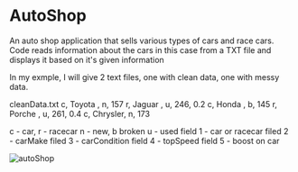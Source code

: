 # AutoShop
An auto shop application that sells various types of cars and race cars. Code reads information about the cars in this case from a TXT file and displays it based on it's given information

In my exmple, I will give 2 text files, one with clean data, one with messy data.

cleanData.txt
c, Toyota  , n, 157
r, Jaguar  , u, 246, 0.2
c, Honda   , b, 145
r, Porche  , u, 261, 0.4
c, Chrysler, n, 173

c - car, r - racecar 
n - new, b  broken u - used
field 1 - car or racecar
filed 2 - carMake 
filed 3 - carCondition
field 4 - topSpeed
field 5 - boost on car

![autoShop](https://user-images.githubusercontent.com/74088900/144701669-52e23524-2a96-46f5-9b1b-6b4f21e681a5.PNG)
